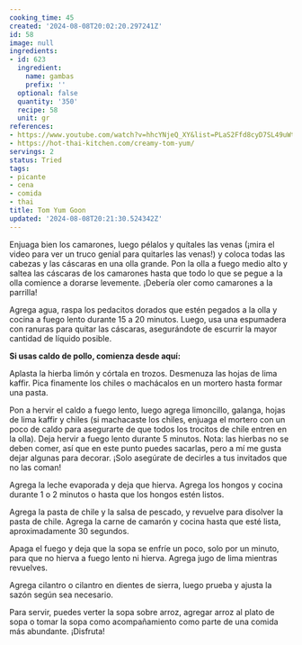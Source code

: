 ```yaml
---
cooking_time: 45
created: '2024-08-08T20:02:20.297241Z'
id: 58
image: null
ingredients:
- id: 623
  ingredient:
    name: gambas
    prefix: ''
  optional: false
  quantity: '350'
  recipe: 58
  unit: gr
references:
- https://www.youtube.com/watch?v=hhcYNjeQ_XY&list=PLaS2Ffd8cyD7SL49uWtqbfuUBmLi9nVup
- https://hot-thai-kitchen.com/creamy-tom-yum/
servings: 2
status: Tried
tags:
- picante
- cena
- comida
- thai
title: Tom Yum Goon
updated: '2024-08-08T20:21:30.524342Z'
---
```

Enjuaga bien los camarones, luego pélalos y quítales las venas (¡mira el video para ver un truco genial para quitarles las venas!) y coloca todas las cabezas y las cáscaras en una olla grande. Pon la olla a fuego medio alto y saltea las cáscaras de los camarones hasta que todo lo que se pegue a la olla comience a dorarse levemente. ¡Debería oler como camarones a la parrilla!

Agrega agua, raspa los pedacitos dorados que estén pegados a la olla y cocina a fuego lento durante 15 a 20 minutos. Luego, usa una espumadera con ranuras para quitar las cáscaras, asegurándote de escurrir la mayor cantidad de líquido posible.

**Si usas caldo de pollo, comienza desde aquí:**

Aplasta la hierba limón y córtala en trozos. Desmenuza las hojas de lima kaffir. Pica finamente los chiles o machácalos en un mortero hasta formar una pasta.

Pon a hervir el caldo a fuego lento, luego agrega limoncillo, galanga, hojas de lima kaffir y chiles (si machacaste los chiles, enjuaga el mortero con un poco de caldo para asegurarte de que todos los trocitos de chile entren en la olla). Deja hervir a fuego lento durante 5 minutos. Nota: las hierbas no se deben comer, así que en este punto puedes sacarlas, pero a mí me gusta dejar algunas para decorar. ¡Solo asegúrate de decirles a tus invitados que no las coman!

Agrega la leche evaporada y deja que hierva. Agrega los hongos y cocina durante 1 o 2 minutos o hasta que los hongos estén listos.

Agrega la pasta de chile y la salsa de pescado, y revuelve para disolver la pasta de chile. Agrega la carne de camarón y cocina hasta que esté lista, aproximadamente 30 segundos.

Apaga el fuego y deja que la sopa se enfríe un poco, solo por un minuto, para que no hierva a fuego lento ni hierva. Agrega jugo de lima mientras revuelves.

Agrega cilantro o cilantro en dientes de sierra, luego prueba y ajusta la sazón según sea necesario.

Para servir, puedes verter la sopa sobre arroz, agregar arroz al plato de sopa o tomar la sopa como acompañamiento como parte de una comida más abundante. ¡Disfruta!
